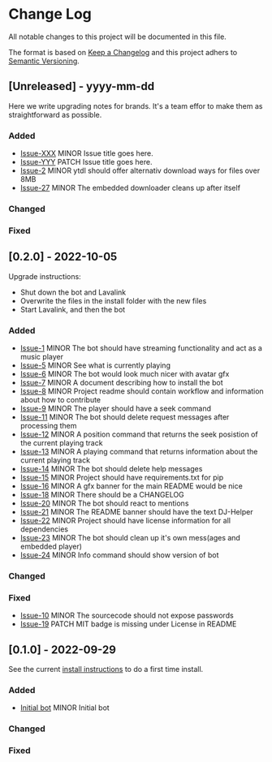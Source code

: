 # Change Log
All notable changes to this project will be documented in this file.

The format is based on [Keep a Changelog](http://keepachangelog.com)
and this project adhers to [Semantic Versioning](http://semver.org).

## [Unreleased] - yyyy-mm-dd

Here we write upgrading notes for brands. It's a team effor to make them as straightforward as possible.

### Added
- [Issue-XXX](https://github.com/BeeLazy/DJ-Helper/issues/XXX)
  MINOR Issue title goes here.
- [Issue-YYY](https://github.com/BeeLazy/DJ-Helper/issues/YYY)
  PATCH Issue title goes here.
- [Issue-2](https://github.com/BeeLazy/DJ-Helper/issues/2)
  MINOR ytdl should offer alternativ download ways for files over 8MB
- [Issue-27](https://github.com/BeeLazy/DJ-Helper/issues/27)
  MINOR The embedded downloader cleans up after itself

### Changed

### Fixed

## [0.2.0] - 2022-10-05

Upgrade instructions:
- Shut down the bot and Lavalink
- Overwrite the files in the install folder with the new files
- Start Lavalink, and then the bot

### Added
- [Issue-1](https://github.com/BeeLazy/DJ-Helper/issues/1)
  MINOR The bot should have streaming functionality and act as a music player
- [Issue-5](https://github.com/BeeLazy/DJ-Helper/issues/5)
  MINOR See what is currently playing
- [Issue-6](https://github.com/BeeLazy/DJ-Helper/issues/6)
  MINOR The bot would look much nicer with avatar gfx
- [Issue-7](https://github.com/BeeLazy/DJ-Helper/issues/7)
  MINOR A document describing how to install the bot
- [Issue-8](https://github.com/BeeLazy/DJ-Helper/issues/8)
  MINOR Project readme should contain workflow and information about how to contribute
- [Issue-9](https://github.com/BeeLazy/DJ-Helper/issues/9)
  MINOR The player should have a seek command
- [Issue-11](https://github.com/BeeLazy/DJ-Helper/issues/11)
  MINOR The bot should delete request messages after processing them
- [Issue-12](https://github.com/BeeLazy/DJ-Helper/issues/12)
  MINOR A position command that returns the seek posistion of the current playing track
- [Issue-13](https://github.com/BeeLazy/DJ-Helper/issues/13)
  MINOR A playing command that returns information about the current playing track
- [Issue-14](https://github.com/BeeLazy/DJ-Helper/issues/14)
  MINOR The bot should delete help messages
- [Issue-15](https://github.com/BeeLazy/DJ-Helper/issues/15)
  MINOR Project should have requirements.txt for pip
- [Issue-16](https://github.com/BeeLazy/DJ-Helper/issues/16)
  MINOR A gfx banner for the main README would be nice
- [Issue-18](https://github.com/BeeLazy/DJ-Helper/issues/18)
  MINOR There should be a CHANGELOG
- [Issue-20](https://github.com/BeeLazy/DJ-Helper/issues/20)
  MINOR The bot should react to mentions
- [Issue-21](https://github.com/BeeLazy/DJ-Helper/issues/21)
  MINOR The README banner should have the text DJ-Helper
- [Issue-22](https://github.com/BeeLazy/DJ-Helper/issues/22)
  MINOR Project should have license information for all dependencies  
- [Issue-23](https://github.com/BeeLazy/DJ-Helper/issues/23)
  MINOR The bot should clean up it's own mess(ages and embedded player)
- [Issue-24](https://github.com/BeeLazy/DJ-Helper/issues/24)
  MINOR Info command should show version of bot

### Changed

### Fixed
- [Issue-10](https://github.com/BeeLazy/DJ-Helper/issues/10)
  MINOR The sourcecode should not expose passwords
- [Issue-19](https://github.com/BeeLazy/DJ-Helper/issues/19)
  PATCH MIT badge is missing under License in README

## [0.1.0] - 2022-09-29

See the current [install instructions](docs/HowToInstall.md) to do a first time install.

### Added
- [Initial bot](https://github.com/BeeLazy/DJ-Helper/commit/98b8b5ea5b36c2aef38e897036dd8478a1f36c67)
  MINOR Initial bot

### Changed

### Fixed
